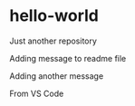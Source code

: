 # hello-world
Just another repository

Adding message to readme file

Adding another message

From VS Code
